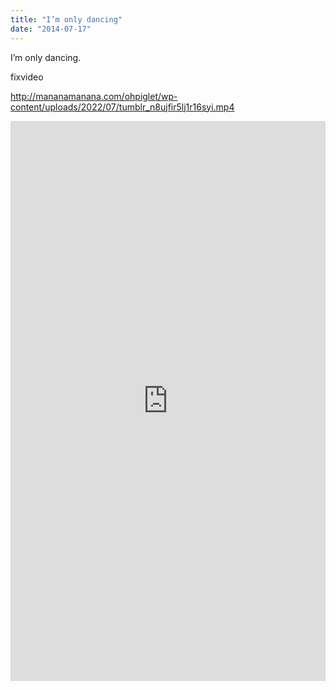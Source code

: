 ```yaml
---
title: "I’m only dancing"
date: "2014-07-17"
---
```


I’m only dancing.

fixvideo

http://mananamanana.com/ohpiglet/wp-content/uploads/2022/07/tumblr_n8ujfir5lj1r16syi.mp4

<div style="padding:177.78% 0 0 0;position:relative;"><iframe src="https://player.vimeo.com/video/993968755?badge=0&amp;autopause=0&amp;player_id=0&amp;app_id=58479" frameborder="0" allow="autoplay; fullscreen; picture-in-picture; clipboard-write" style="position:absolute;top:0;left:0;width:100%;height:100%;" title="tumblr_n8ujfir5lj1r16syi"></iframe></div><script src="https://player.vimeo.com/api/player.js"></script>
